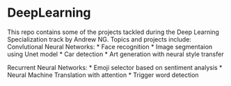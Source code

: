 # DeepLearning
This repo contains some of the projects tackled during the Deep Learning Specialization track by Andrew NG.
Topics and projects include:
  Convlutional Neural Networks:
    *  Face recognition
    *  Image segmentaion using Unet model
    *  Car detection
    *  Art generation with neural style transfer
    
  Recurrent Neural Networks:
    *  Emoji selector based on sentiment analysis
    *  Neural Machine Translation with attention
    *  Trigger word detection

